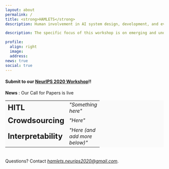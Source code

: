 ```yaml
---
layout: about
permalink: /
title: <strong>HAMLETS</strong> 
description: Human involvement in AI system design, development, and evaluation is critical to ensure that the insights being derived are practical, and the systems built are meaningful, reliable, and relatable to those who need them. Humans play an integral role in all stages of machine learning development, be it during data generation, interactively teaching machines, or interpreting, evaluating and debugging models. With growing interest in such “human in the loop” learning, we aim to highlight new and emerging research opportunities for the ML community that arise from the evolving needs to design evaluation and training strategies for humans and models in the loop. 

description: The specific focus of this workshop is on emerging and under-explored areas of human- and model-in-the-loop learning, such as employing humans to seek richer forms of feedback for data than labels alone, learning from dynamic adversarial data collection with humans employed to find weaknesses in models, learning from human teachers instructing computers through conversation and/or demonstration, investigating the role of humans in model interpretability, and assessing social impact of ML systems.  This workshop aims to bring together interdisciplinary researchers from academia and industry to discuss major challenges, outlinerecent advances, and facilitate future research in these areas.

profile:
  align: right
  image: 
  address: 
news: true
social: true
---
```


#### Submit to our [NeurIPS 2020 Workshop](https://hamlets-workshop.github.io/neurips2020/)!!

**News** : Our Call for Papers is live

<table style="background-color: #FAFAFA;">
        <col width="40">
        <col width="100">
        <tr style="border: none;">       
            <td style="border: none;">
            <b> <font size="+2">HITL </font> </b>
            </td>
            <td style="border: none;">
            <i> "Something here" </i>   
            </td>                        
        </tr>
        <tr style="border: none;">        
            <td style="border: none;">
            <b><font size="+2">Crowdsourcing</font></b>
            </td>
            <td style="border: none;">
            <i> "Here"</i>
            </td>                      
        </tr>
        <tr style="border: none;">    
        <td style="border: none;">
            <b> <font size="+2">Interpretability</font></b> 
            </td>
            <td style="border: none;">
            <i> "Here (and add more below)"</i>
            </td>  
        </tr>
  </table>   




<div style="line-height:40%;">
    <br>
</div>

Questions? Contact *hamlets.neurips2020@gmail.com*.



